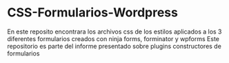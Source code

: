 # CSS-Formularios-Wordpress
En este reposito encontrara los archivos css de los estilos aplicados a los 3 diferentes formularios creados con ninja forms, forminator y wpforms
Este repositorio es parte del informe presentado sobre plugins constructores de formularios

